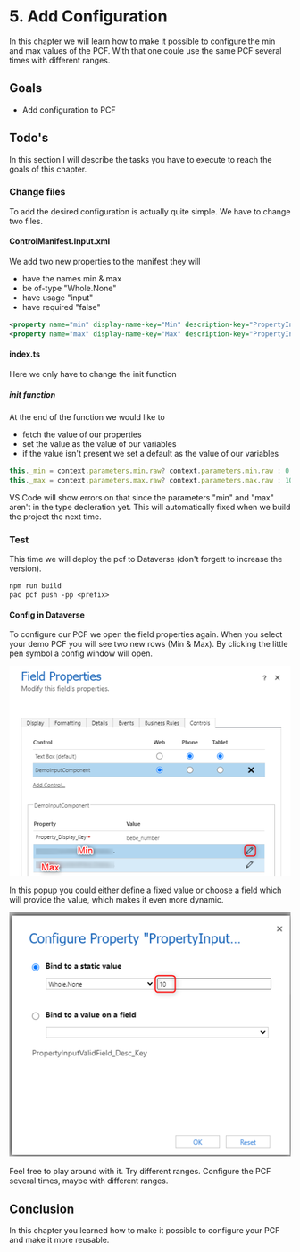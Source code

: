 # 5. Add Configuration
In this chapter we will learn how to make it possible to configure the min and max values of the PCF.
With that one coule use the same PCF several times with different ranges.

## Goals
- Add configuration to PCF

## Todo's
In this section I will describe the tasks you have to execute to reach the goals of this chapter.

### Change files
To add the desired configuration is actually quite simple. We have to change two files.

#### ControlManifest.Input.xml
We add two new properties to the manifest they will
- have the names min & max
- be of-type "Whole.None"
- have usage "input"
- have required "false"

``` XML
<property name="min" display-name-key="Min" description-key="PropertyInputValidField_Desc_Key" of-type="Whole.None" usage="input" required="false" />
<property name="max" display-name-key="Max" description-key="PropertyInputValidField_Desc_Key" of-type="Whole.None" usage="input" required="false" />
```

#### index.ts
Here we only have to change the init function

##### init function
At the end of the function we would like to
- fetch the value of our properties
- set the value as the value of our variables
- if the value isn't present we set a default as the value of our variables

```Typescript
this._min = context.parameters.min.raw? context.parameters.min.raw : 0;
this._max = context.parameters.max.raw? context.parameters.max.raw : 100;
```

VS Code will show errors on that since the parameters "min" and "max" aren't in the type decleration yet. This will automatically fixed when we build the project the next time.

### Test
This time we will deploy the pcf to Dataverse (don't forgett to increase the version).
```
npm run build
pac pcf push -pp <prefix>
```

#### Config in Dataverse
To configure our PCF we open the field properties again. When you select your demo PCF you will see two new rows (Min & Max). By clicking the little pen symbol a config window will open.

![Min/Max config](images/minMaxConfig.png "Min/Max config")

In this popup you could either define a fixed value or choose a field which will provide the value, which makes it even more dynamic.

![Config min](images/configMin.png "Config min")

Feel free to play around with it. Try different ranges. Configure the PCF several times, maybe with different ranges.

## Conclusion
In this chapter you learned how to make it possible to configure your PCF and make it more reusable.